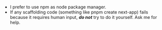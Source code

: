 - I prefer to use npm as node package manager.
- If any scaffolding code (something like pnpm create next-app) fails because it requires human input, ***do not*** try to do it yourself. Ask me for help.

